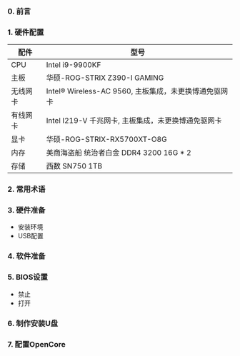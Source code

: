 ### 0. 前言

### 1. 硬件配置
 |配件|型号|
 |---|---|
 |CPU|Intel i9-9900KF|
 |主板|华硕-ROG-STRIX Z390-I GAMING|
 |无线网卡|Intel® Wireless-AC 9560, 主板集成，未更换博通免驱网卡|
 |有线网卡|Intel I219-V 千兆网卡, 主板集成，未更换博通免驱网卡|
 |显卡|华硕-ROG-STRIX-RX5700XT-O8G|
 |内存|美商海盗船 统治者白金 DDR4 3200 16G * 2|
 |存储|西数 SN750 1TB|

### 2. 常用术语

### 3. 硬件准备
- 安装环境
- USB配置

### 4. 软件准备

### 5. BIOS设置
- 禁止
- 打开
### 6. 制作安装U盘

### 7. 配置OpenCore
 
